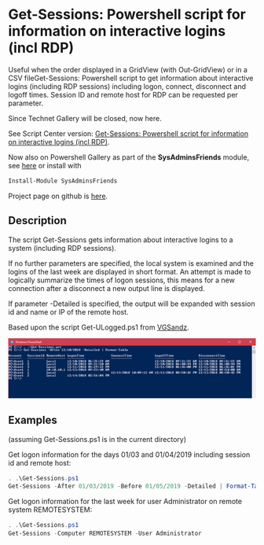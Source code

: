 # Get-Sessions: Powershell script for information on interactive logins (incl RDP)
Useful when the order displayed in a GridView (with Out-GridView) or in a CSV fileGet-Sessions: Powershell script to get information about interactive logins (including RDP sessions) including logon, connect, disconnect and logoff times. Session ID and remote host for RDP can be requested per parameter.

Since Technet Gallery will be closed, now here.

See Script Center version: [Get-Sessions: Powershell script for information on interactive logins (incl RDP)](https://gallery.technet.microsoft.com/Get-Sessions-Powershell-1dcf779d).

Now also on Powershell Gallery as part of the **SysAdminsFriends** module, see [here](https://www.powershellgallery.com/packages/SysAdminsFriends/) or install with
```powershell
Install-Module SysAdminsFriends
```

Project page on github is [here](https://github.com/MScholtes/SysAdminsFriends).

## Description
The script Get-Sessions gets information about interactive logins to a system (including RDP sessions).

If no further parameters are specified, the local system is examined and the logins of the last week are displayed in short format. An attempt is made to logically summarize the times of logon sessions, this means for a new connection after a disconnect a new output line is displayed.

If parameter -Detailed is specified, the output will be expanded with session id and name or IP of the remote host.

Based upon the script Get-ULogged.ps1 from [VGSandz](https://gallery.technet.microsoft.com/scriptcenter/Find-Users-who-Logged-in-07dbe5f6).

![Screenshot](Screenshot.gif)

## Examples
(assuming Get-Sessions.ps1 is in the current directory)

Get logon information for the days 01/03 and 01/04/2019 including session id and remote host:
```powershell
. .\Get-Sessions.ps1
Get-Sessions -After 01/03/2019 -Before 01/05/2019 -Detailed | Format-Table
```

Get logon information for the last week for user Administrator on remote system REMOTESYSTEM:
```powershell
. .\Get-Sessions.ps1
Get-Sessions -Computer REMOTESYSTEM -User Administrator
```
